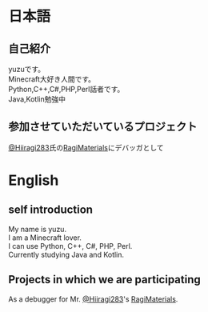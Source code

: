 # 日本語
## 自己紹介
yuzuです。  
Minecraft大好き人間です。  
Python,C++,C#,PHP,Perl話者です。  
Java,Kotlin勉強中  
## 参加させていただいているプロジェクト
[@Hiiragi283](https://github.com/Hiiragi283)氏の[RagiMaterials](https://github.com/Hiiragi283/RagiMaterials)にデバッガとして  
# English
## self introduction
My name is yuzu.  
I am a Minecraft lover.  
I can use Python, C++, C#, PHP, Perl.  
Currently studying Java and Kotlin.  
## Projects in which we are participating
As a debugger for Mr. [@Hiiragi283](https://github.com/Hiiragi283)'s [RagiMaterials](https://github.com/Hiiragi283/RagiMaterials).  
